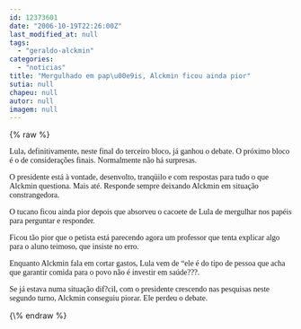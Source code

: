 ```yaml
---
id: 12373601
date: "2006-10-19T22:26:00Z"
last_modified_at: null
tags:
  - "geraldo-alckmin"
categories:
  - "noticias"
title: "Mergulhado em pap\u00e9is, Alckmin ficou ainda pior"
sutia: null
chapeu: null
autor: null
imagem: null
---
```

{\% raw %}
<p><P><FONT face=Verdana>Lula, definitivamente, neste final do terceiro bloco, já ganhou o debate. O próximo bloco é o de considerações finais. Normalmente não há surpresas.</FONT></P></p>
<p><P><FONT face=Verdana>O presidente está à vontade, desenvolto, tranqüilo e com respostas para tudo o que Alckmin questiona. Mais até. Responde sempre deixando Alckmin em situação constrangedora.</FONT></P></p>
<p><P><FONT face=Verdana>O tucano ficou ainda pior depois que absorveu o cacoete de Lula de mergulhar nos papéis para perguntar e responder. </FONT></P></p>
<p><P><FONT face=Verdana>Ficou tão pior que o petista está parecendo agora um professor que tenta explicar algo para o aluno teimoso, que insiste no erro.</FONT></P></p>
<p><P><FONT face=Verdana>Enquanto Alckmin fala em cortar gastos, Lula vem de “ele é do tipo de pessoa que acha que garantir comida para o povo não é investir em saúde???.</FONT></P></p>
<p><P><FONT face=Verdana>Se já estava numa situação dif?cil, com o presidente crescendo nas pesquisas neste segundo turno, Alckmin conseguiu piorar. Ele perdeu o debate.</FONT></P> </p>
{\% endraw %}
